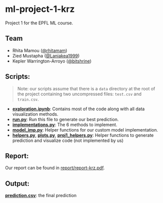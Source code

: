 # ml-project-1-krz

Project 1 for the EPFL ML course.

## Team
- Rhita Mamou ([@rhitamam](https://github.com/rhitamam))
- Zied Mustapha ([@Laniakea1999](https://github.com/Laniakea1999))
- Kepler Warrington-Arroyo ([@bitshrine](https://github.com/bitshrine))

## Scripts:

> Note: our scripts assume that there is a `data` directory at the root of the project containing two uncompressed files: `test.csv` and `train.csv`.

- [**exploration.ipynb**](scripts/exploration.ipynb): Contains most of the code along with all data visualization methods.
- [**run.py**](scripts/run.py): Run this file to generate our best prediction.
- [**implementations.py**](scripts/implementations.py): The 6 methods to implement.
- [**model_imp.py**](scripts/model_imp.py): Helper functions for our custom model implementation.
- [**helpers.py**](scripts/helpers.py), [**plots.py**](scripts/plots.py), [**proj1_helpers.py**](scripts/proj1_helpers.py): Helper functions to generate prediction and visualize code (not implemented by us)

## Report:
Our report can be found in [report/report-krz.pdf](report/report-krz.pdf).

## Output:

[**prediction.csv**](output/prediction): the final prediction






